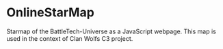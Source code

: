 # OnlineStarMap
Starmap of the BattleTech-Universe as a JavaScript webpage. This map is used in the context of Clan Wolfs C3 project.
